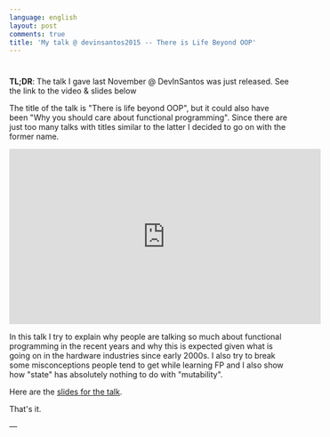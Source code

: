 ```yaml
---
language: english
layout: post
comments: true
title: 'My talk @ devinsantos2015 -- There is Life Beyond OOP'
---
```


# <p hidden>My talk @ DevInSantos2015 &#x2013; There is life beyond OOP<p hidden>

**TL;DR**: The talk I gave last November @ DevInSantos was just released. See
the link to the video & slides below

<span class="underline"><p hidden>excerpt-separator<p hidden></span>

The title of the talk is "There is life beyond OOP", but it could also have
been "Why you should care about functional programming". Since there are just
too many talks with titles similar to the latter I decided to go on with the
former name.

<iframe width="560" height="315" src="https://www.youtube.com/embed/njAMVB02Ag0?list=PLM2OMbGXLeu82-C1t8hMq4tRCQwGPQ1gQ" frameborder="0" allowfullscreen></iframe>

In this talk I try to explain why people are talking so much about functional
programming in the recent years and why this is expected given what is going
on in the hardware industries since early 2000s. I also try to break some
misconceptions people tend to get while learning FP and I also show how
"state" has absolutely nothing to do with "mutability".

Here are the [slides for the talk](https://speakerdeck.com/rranelli/devinsantos-2015-there-is-life-beyond-oop).

That's it.

&#x2014;
